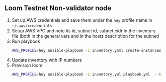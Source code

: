 ## Loom Testnet Non-validator node

1. Set up AWS credentials and save them under the `hey` profile name in `~/.aws/credentials`
2. Setup AWS VPC and note its id, subnet id, subnet cidr in the inventory file (both in the general vars and in the hosts description for the subnet)
2. Run playbook
    ```bash
    AWS_PROFILE=hey ansible-playbook -i inventory.yaml create-instances.yaml -vv
    ```
4. Update inventory with IP numbers
5. Provision loom
    ```bash
    AWS_PROFILE=hey ansible-playbook -i inventory.yml playbook.yml  --key-file ~/.ssh/loom_non_validator.pem --user ubuntu
    ```
